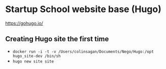 # Startup School website base (Hugo)

https://gohugo.io/

## Creating Hugo site the first time

- `docker run -i -t -v /Users/colinsagan/Documents/Nego/Hugo:/opt hugo_site-dev /bin/sh`
- `hugo new site site`
